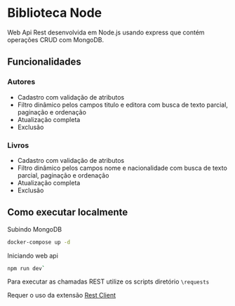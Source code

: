 # Biblioteca Node

Web Api Rest desenvolvida em Node.js usando express que contém operações CRUD com MongoDB.

## Funcionalidades

### Autores 
- Cadastro com validação de atributos
- Filtro dinâmico pelos campos titulo e editora com busca de texto parcial, paginação e ordenação
- Atualização completa
- Exclusão

### Livros
- Cadastro com validação de atributos
- Filtro dinâmico pelos campos nome e nacionalidade com busca de texto parcial, paginação e ordenação
- Atualização completa
- Exclusão

## Como executar localmente

Subindo MongoDB
```bash
docker-compose up -d
```
Iniciando web api
```bash
npm run dev`
```

Para executar as chamadas REST utilize os scripts diretório `\requests`

Requer o uso da extensão [Rest Client](https://marketplace.visualstudio.com/items?itemName=humao.rest-client)
